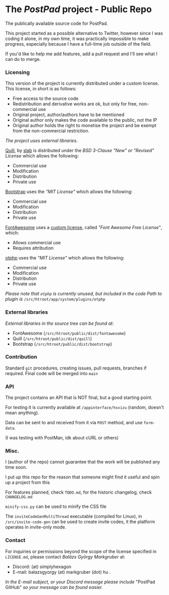 # The *PostPad* project - Public Repo
The publically available source code for PostPad.

This project started as a possible alternative to Twitter, however since I was coding it alone, in my own time, it was practically impossible to make progress,
especially because I have a full-time job outside of the field.

If you'd like to help me add features, add a pull request and I'll see what I can do to merge.

### Licensing

This version of the project is currently distributed under a custom license.
This license, in short is as follows:
- Free access to the source code
- Redistribution and derivative works are ok, but only for free, non-commercial use
- Original project, author/authors have to be mentioned
- Original author only makes the code available to the public, not the IP
- Original author holds the right to monetise the project and be exempt from the non-commercial restriction.


*The project uses external libraries.*

[Quill](https://github.com/slab/quill), by [slab](https://github.com/slab) is distributed under the *BSD 3-Clause "New" or "Revised" License* which allows the following:
- Commercial use
- Modification
- Distribution
- Private use

[Bootstrap](https://github.com/twbs/bootstrap) uses the *"MIT License"* which allows the following:
- Commercial use
- Modification
- Distribution
- Private use


[FontAwesome](https://github.com/FortAwesome/Font-Awesome) uses a [custom license](https://fontawesome.com/license/free), called *"Font Awesome Free License"*, which:
- Allows commercial use
- Requires attribution


[otphp](https://github.com/Spomky-Labs/otphp) uses the *"MIT License"* which allows the following:
- Commercial use
- Modification
- Distribution
- Private use

*Please note that `otphp` is currently unused, but included in the code*
*Path to plugin is* `/src/htroot/app/system/plugins/otphp`

### External libraries
*External libraries in the source tree can be found at:*
- FontAwesome (`/src/htroot/public/dist/fontawesome`)
- Quill (`/src/htroot/public/dist/quill`)
- Bootstrap (`/src/htroot/public/dist/bootstrap`)


### Contribution

Standard `git` procedures, creating issues, pull requests, branches if required.
Final code will be merged into `main`

### API

The project contains an API that is NOT final, but a good starting point.

For testing it is currently available at `/appinterface/hsvizu` (random, doesn't mean anything).

Data can be sent to and received from it via `POST` method, and use `form-data`.

(I was testing with PostMan, idk about cURL or others)

### Misc.

I (author of the repo) cannot guarantee that the work will be published any time soon.

I put up this repo for the reason that someone might find it useful and spin up a project from this

For features planned, check `TODO.md`, for the historic changelog, check `CHANGELOG.md`

`minify-css.py` can be used to minify the CSS file

The `inviteCodeGenMultiThread` executable (compiled for Linux), in `/src/invite-code-gen` can be used to create invite codes, it the platform operates in invite-only mode.

### Contact
For inquiries or permissions beyond the scope of the license specified in `LICENSE.md`, please contact *Balázs György Markgruber* at:
- Discord: (at) simplyhexagon
- E-mail: balazsgyorgy (at) markgruber (dot) hu .

*In the E-mail subject, or your Discord message please include* "PostPad GitHub" *so your message can be found easier.* 